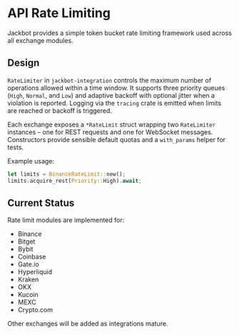 # API Rate Limiting

Jackbot provides a simple token bucket rate limiting framework used across all exchange modules.

## Design

`RateLimiter` in `jackbot-integration` controls the maximum number of operations allowed within a time window. It supports three priority queues (`High`, `Normal`, and `Low`) and adaptive backoff with optional jitter when a violation is reported. Logging via the `tracing` crate is emitted when limits are reached or backoff is triggered.

Each exchange exposes a `*RateLimit` struct wrapping two `RateLimiter` instances – one for REST requests and one for WebSocket messages. Constructors provide sensible default quotas and a `with_params` helper for tests.

Example usage:

```rust
let limits = BinanceRateLimit::new();
limits.acquire_rest(Priority::High).await;
```

## Current Status

Rate limit modules are implemented for:

- Binance
- Bitget
- Bybit
- Coinbase
- Gate.io
- Hyperliquid
- Kraken
- OKX
- Kucoin
- MEXC
- Crypto.com

Other exchanges will be added as integrations mature.
